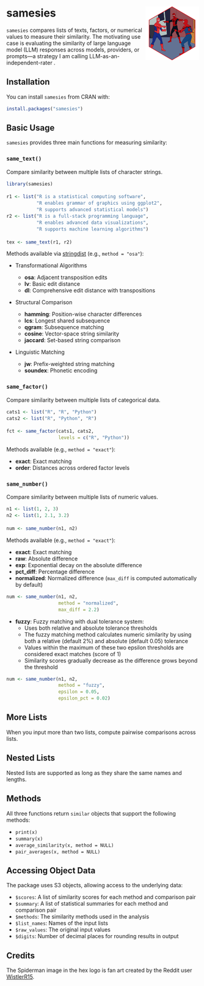 # samesies <img src="man/figures/samesies-hex.png" align="right" width="140"/>

`samesies` compares lists of texts, factors, or numerical values to measure their similarity. The motivating use case is evaluating the similarity of large language model (LLM) responses across models, providers, or prompts—a strategy I am calling LLM-as-an-independent-rater .

## Installation

You can install `samesies` from CRAN with:

``` r
install.packages("samesies")
```

## Basic Usage

`samesies` provides three main functions for measuring similarity:

### `same_text()`

Compare similarity between multiple lists of character strings.

``` r
library(samesies)

r1 <- list("R is a statistical computing software", 
           "R enables grammar of graphics using ggplot2", 
           "R supports advanced statistical models")
r2 <- list("R is a full-stack programming language",
           "R enables advanced data visualizations", 
           "R supports machine learning algorithms")

tex <- same_text(r1, r2)
```

Methods available via [stringdist](https://github.com/markvanderloo/stringdist) (e.g., `method = "osa"`):

-   Transformational Algorithms

    -   **osa**: Adjacent transposition edits
    -   **lv**: Basic edit distance
    -   **dl**: Comprehensive edit distance with transpositions

-   Structural Comparison

    -   **hamming**: Position-wise character differences
    -   **lcs**: Longest shared subsequence
    -   **qgram**: Subsequence matching
    -   **cosine**: Vector-space string similarity
    -   **jaccard**: Set-based string comparison

-   Linguistic Matching

    -   **jw**: Prefix-weighted string matching
    -   **soundex**: Phonetic encoding

### `same_factor()`

Compare similarity between multiple lists of categorical data.

``` r
cats1 <- list("R", "R", "Python")
cats2 <- list("R", "Python", "R")

fct <- same_factor(cats1, cats2, 
                   levels = c("R", "Python"))
```

Methods available (e.g., `method = "exact"`):

-   **exact**: Exact matching
-   **order**: Distances across ordered factor levels

### `same_number()`

Compare similarity between multiple lists of numeric values.

``` r
n1 <- list(1, 2, 3)
n2 <- list(1, 2.1, 3.2)

num <- same_number(n1, n2)
```

Methods available (e.g., `method = "exact"`):

-   **exact**: Exact matching
-   **raw**: Absolute difference
-   **exp**: Exponential decay on the absolute difference
-   **pct_diff**: Percentage difference
-   **normalized**: Normalized difference (`max_diff` is computed automatically by default)

``` r
num <- same_number(n1, n2, 
                   method = "normalized", 
                   max_diff = 2.2)
```

-   **fuzzy**: Fuzzy matching with dual tolerance system:
    -   Uses both relative and absolute tolerance thresholds
    -   The fuzzy matching method calculates numeric similarity by using both a relative (default 2%) and absolute (default 0.05) tolerance
    -   Values within the maximum of these two epsilon thresholds are considered exact matches (score of 1)
    -   Similarity scores gradually decrease as the difference grows beyond the threshold

``` r
num <- same_number(n1, n2, 
                   method = "fuzzy", 
                   epsilon = 0.05,
                   epsilon_pct = 0.02)
```

## More Lists

When you input more than two lists, compute pairwise comparisons across lists.

## Nested Lists

Nested lists are supported as long as they share the same names and lengths.

## Methods

All three functions return `similar` objects that support the following methods:

-   `print(x)`
-   `summary(x)`
-   `average_similarity(x, method = NULL)`
-   `pair_averages(x, method = NULL)`

## Accessing Object Data

The package uses S3 objects, allowing access to the underlying data:

-   `$scores`: A list of similarity scores for each method and comparison pair
-   `$summary`: A list of statistical summaries for each method and comparison pair
-   `$methods`: The similarity methods used in the analysis
-   `$list_names`: Names of the input lists
-   `$raw_values`: The original input values
-   `$digits`: Number of decimal places for rounding results in output

## Credits

The Spiderman image in the hex logo is fan art created by the Reddit user [WistlerR15](https://www.reddit.com/r/Spiderman/comments/k3pcj3/remade_the_spiderman_meme_with_my_favorite/).
